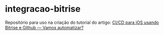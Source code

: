 # integracao-bitrise

Repositório para uso na criação do tutorial do artigo: 
[CI/CD para iOS usando Bitrise e Github — Vamos automatizar?](https://medium.com/@joelbanzatto/ci-cd-para-ios-usando-bitrise-e-github-vamos-automatizar-346d6bd9eaa5)
